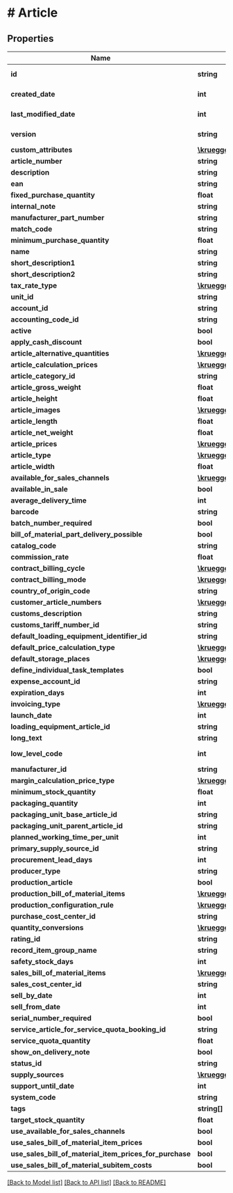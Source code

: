 # # Article

## Properties

Name | Type | Description | Notes
------------ | ------------- | ------------- | -------------
**id** | **string** |  | [optional] [readonly]
**created_date** | **int** |  | [optional] [readonly]
**last_modified_date** | **int** |  | [optional] [readonly]
**version** | **string** |  | [optional] [readonly]
**custom_attributes** | [**\kruegge82\weclapp\Model\CustomAttribute[]**](CustomAttribute.md) |  | [optional]
**article_number** | **string** |  | [optional]
**description** | **string** |  | [optional]
**ean** | **string** |  | [optional]
**fixed_purchase_quantity** | **float** |  | [optional]
**internal_note** | **string** |  | [optional]
**manufacturer_part_number** | **string** |  | [optional]
**match_code** | **string** |  | [optional]
**minimum_purchase_quantity** | **float** |  | [optional]
**name** | **string** |  | [optional]
**short_description1** | **string** |  | [optional]
**short_description2** | **string** |  | [optional]
**tax_rate_type** | [**\kruegge82\weclapp\Model\TaxRateType**](TaxRateType.md) |  | [optional]
**unit_id** | **string** |  | [optional]
**account_id** | **string** |  | [optional]
**accounting_code_id** | **string** |  | [optional]
**active** | **bool** |  | [optional]
**apply_cash_discount** | **bool** |  | [optional]
**article_alternative_quantities** | [**\kruegge82\weclapp\Model\ArticleAlternativeQuantity[]**](ArticleAlternativeQuantity.md) |  | [optional]
**article_calculation_prices** | [**\kruegge82\weclapp\Model\ArticleCalculationPrice[]**](ArticleCalculationPrice.md) |  | [optional]
**article_category_id** | **string** |  | [optional]
**article_gross_weight** | **float** |  | [optional]
**article_height** | **float** |  | [optional]
**article_images** | [**\kruegge82\weclapp\Model\ArticleImage[]**](ArticleImage.md) |  | [optional]
**article_length** | **float** |  | [optional]
**article_net_weight** | **float** |  | [optional]
**article_prices** | [**\kruegge82\weclapp\Model\ArticlePriceWithoutArticleReference[]**](ArticlePriceWithoutArticleReference.md) |  | [optional]
**article_type** | [**\kruegge82\weclapp\Model\ArticleType**](ArticleType.md) |  | [optional]
**article_width** | **float** |  | [optional]
**available_for_sales_channels** | [**\kruegge82\weclapp\Model\DistributionChannel[]**](DistributionChannel.md) |  | [optional]
**available_in_sale** | **bool** |  | [optional]
**average_delivery_time** | **int** |  | [optional]
**barcode** | **string** |  | [optional]
**batch_number_required** | **bool** |  | [optional]
**bill_of_material_part_delivery_possible** | **bool** |  | [optional]
**catalog_code** | **string** |  | [optional]
**commission_rate** | **float** |  | [optional]
**contract_billing_cycle** | [**\kruegge82\weclapp\Model\ContractChargeInterval**](ContractChargeInterval.md) |  | [optional]
**contract_billing_mode** | [**\kruegge82\weclapp\Model\ContractChargeIntervalType**](ContractChargeIntervalType.md) |  | [optional]
**country_of_origin_code** | **string** |  | [optional]
**customer_article_numbers** | [**\kruegge82\weclapp\Model\CustomerSpecificArticleAttributes[]**](CustomerSpecificArticleAttributes.md) |  | [optional]
**customs_description** | **string** |  | [optional]
**customs_tariff_number_id** | **string** |  | [optional]
**default_loading_equipment_identifier_id** | **string** |  | [optional]
**default_price_calculation_type** | [**\kruegge82\weclapp\Model\CalculationType**](CalculationType.md) |  | [optional]
**default_storage_places** | [**\kruegge82\weclapp\Model\OnlyId[]**](OnlyId.md) |  | [optional]
**define_individual_task_templates** | **bool** |  | [optional]
**expense_account_id** | **string** |  | [optional]
**expiration_days** | **int** |  | [optional]
**invoicing_type** | [**\kruegge82\weclapp\Model\InvoicingType**](InvoicingType.md) |  | [optional]
**launch_date** | **int** |  | [optional]
**loading_equipment_article_id** | **string** |  | [optional]
**long_text** | **string** |  | [optional]
**low_level_code** | **int** |  | [optional] [readonly]
**manufacturer_id** | **string** |  | [optional]
**margin_calculation_price_type** | [**\kruegge82\weclapp\Model\MarginCalculationPriceType**](MarginCalculationPriceType.md) |  | [optional]
**minimum_stock_quantity** | **float** |  | [optional]
**packaging_quantity** | **int** |  | [optional]
**packaging_unit_base_article_id** | **string** |  | [optional]
**packaging_unit_parent_article_id** | **string** |  | [optional]
**planned_working_time_per_unit** | **int** |  | [optional]
**primary_supply_source_id** | **string** |  | [optional]
**procurement_lead_days** | **int** |  | [optional]
**producer_type** | **string** |  | [optional]
**production_article** | **bool** |  | [optional]
**production_bill_of_material_items** | [**\kruegge82\weclapp\Model\BillOfMaterial[]**](BillOfMaterial.md) |  | [optional]
**production_configuration_rule** | [**\kruegge82\weclapp\Model\ProductionArticleConfigurationRule**](ProductionArticleConfigurationRule.md) |  | [optional]
**purchase_cost_center_id** | **string** |  | [optional]
**quantity_conversions** | [**\kruegge82\weclapp\Model\QuantityConversion[]**](QuantityConversion.md) |  | [optional]
**rating_id** | **string** |  | [optional]
**record_item_group_name** | **string** |  | [optional]
**safety_stock_days** | **int** |  | [optional]
**sales_bill_of_material_items** | [**\kruegge82\weclapp\Model\SalesBillOfMaterialArticleItem[]**](SalesBillOfMaterialArticleItem.md) |  | [optional]
**sales_cost_center_id** | **string** |  | [optional]
**sell_by_date** | **int** |  | [optional]
**sell_from_date** | **int** |  | [optional]
**serial_number_required** | **bool** |  | [optional]
**service_article_for_service_quota_booking_id** | **string** |  | [optional]
**service_quota_quantity** | **float** |  | [optional]
**show_on_delivery_note** | **bool** |  | [optional]
**status_id** | **string** |  | [optional]
**supply_sources** | [**\kruegge82\weclapp\Model\SupplySource[]**](SupplySource.md) |  | [optional]
**support_until_date** | **int** |  | [optional]
**system_code** | **string** |  | [optional]
**tags** | **string[]** |  | [optional]
**target_stock_quantity** | **float** |  | [optional]
**use_available_for_sales_channels** | **bool** |  | [optional]
**use_sales_bill_of_material_item_prices** | **bool** |  | [optional]
**use_sales_bill_of_material_item_prices_for_purchase** | **bool** |  | [optional]
**use_sales_bill_of_material_subitem_costs** | **bool** |  | [optional]

[[Back to Model list]](../../README.md#models) [[Back to API list]](../../README.md#endpoints) [[Back to README]](../../README.md)
